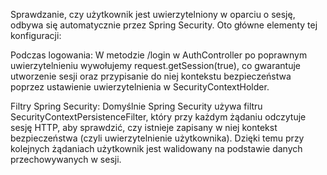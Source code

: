 Sprawdzanie, czy użytkownik jest uwierzytelniony w oparciu o sesję, odbywa się automatycznie przez Spring Security. Oto główne elementy tej konfiguracji:

Podczas logowania:
W metodzie /login w AuthController po poprawnym uwierzytelnieniu wywołujemy request.getSession(true), co gwarantuje utworzenie sesji oraz przypisanie do niej kontekstu bezpieczeństwa poprzez ustawienie uwierzytelnienia w SecurityContextHolder.

Filtry Spring Security:
Domyślnie Spring Security używa filtru SecurityContextPersistenceFilter, który przy każdym żądaniu odczytuje sesję HTTP, aby sprawdzić, czy istnieje zapisany w niej kontekst bezpieczeństwa (czyli uwierzytelnienie użytkownika). Dzięki temu przy kolejnych żądaniach użytkownik jest walidowany na podstawie danych przechowywanych w sesji.
